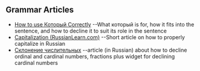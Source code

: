 ## Grammar Articles
* [How to use Который Correctly](https://www.readyrussian.org/Handouts/Grammar%2016--%D0%9A%D0%BE%D1%82%D0%BE%D1%80%D1%8B%D0%B9.html)
	--What который is for, how it fits into the sentence, and how to decline
	it to suit its role in the sentence
* [Capitalization (RussianLearn.com)](http://russianlearn.com/grammar/category/capitalization)
	--Short article on how to properly capitalize in Russian
* [Склонение числительных](https://numeralonline.ru/)
	--article (in Russian) about how to decline ordinal and cardinal numbers, fractions plus widget for declining cardinal numbers
